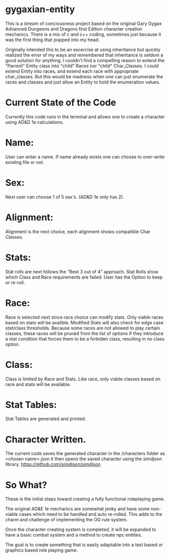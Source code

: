 # gygaxian-entity
This is a stream of conciousness project based on the original Gary Gygax Advanced Dungeons and Dragons first Edition character creation mechanics. There is a mix of c and c++ coding, sometimes just because it was the first thing that popped into my head.

Originally intended this to be an excercise at using inheritance but quickly realized the error of my ways and remembered that inheritance is seldom a good solution for anything.
I couldn't find a compelling reason to extend the "Parrent" Entity class into "child" Races nor "child" Char_Classes.  I could extend Entity into races, and extend each race with appropriate char_classes.
But this would be madness when one can just enumerate the races and classes and just allow an Entity to hold the enumeration values.

# Current State of the Code
Currently this code runs in the terminal and allows one to create a character using AD&D 1e calculations.

# Name:
User can enter a name.  If name already exists one can choose to over-write existing file or not.
# Sex:
Next user can choose 1 of 5 sex's.  (AD&D 1e only has 2).
# Alignment:
Alignment is the next choice, each alignment shows compatible Char Classes.
# Stats:
Stat rolls are next follows the "Best 3 out of 4" approach.  Stat Rolls show which Class and Race requirements are failed. User has the Option to keep or re-roll.
# Race:
Race is selected next since race choice can modify stats. Only viable races based on stats will be availble. Modified Stats will also check for edge case stat/class thresholds.  Because some races are not allowed to play certain classes, these races will be pruned from the list of options if they introduce a stat condition that forces them to be a forbiden class, resulting in no class option.
# Class:
Class is limited by Race and Stats. Like race, only viable classes based on race and stats will be available.
# Stat Tables:
Stat Tables are generated and printed.

# Character Written.
The current code saves the generated character in the /characters folder as \<chosen name\>.json
it then opens the saved character using the simdjson library. https://github.com/simdjson/simdjson

# So What?
These is the initial steps toward creating a fully functional roleplaying game.

The original AD&E 1e mechanics are somewhat jenky and have some non-viable cases which need to be handled and auto re-rolled.
This adds to the charm and challenge of implementing the OG rule system.

Once the character creating system is completed, it will be expanded to have a basic combat system and a method to create npc entities.

The goal is to create something that is easily adaptable into a text based or graphics based role playing game.
